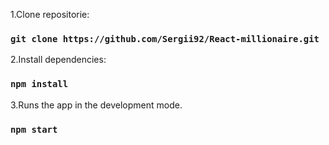 1.Clone repositorie:

### `git clone https://github.com/Sergii92/React-millionaire.git`

2.Install dependencies:

### `npm install`

3.Runs the app in the development mode.

### `npm start`
